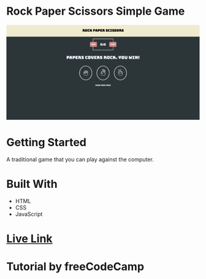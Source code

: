 # Rock Paper Scissors Simple Game
![app-photo](/assets/RPS.PNG)
# Getting Started
A traditional game that you can play against the computer.
# Built With
* HTML
* CSS
* JavaScript

# [Live Link](https://rockpapersgame.netlify.app/)
# Tutorial by freeCodeCamp
